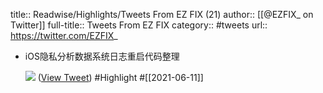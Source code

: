 title:: Readwise/Highlights/Tweets From EZ FIX (21)
author:: [[@EZFIX_ on Twitter]]
full-title:: Tweets From EZ FIX
category:: #tweets
url:: https://twitter.com/EZFIX_

- iOS隐私分析数据系统日志重启代码整理 
  
  ![](https://pbs.twimg.com/media/E3fSCAWVgAA8dFH.jpg) ([View Tweet](https://twitter.com/EZFIX_/status/1402820748369039367)) #Highlight #[[2021-06-11]]